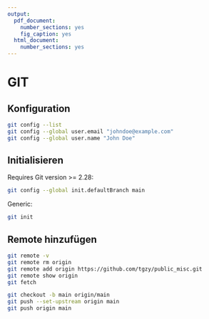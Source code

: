 ```yaml
---
output:
  pdf_document: 
    number_sections: yes
    fig_caption: yes
  html_document: 
    number_sections: yes
---
```

# GIT

## Konfiguration
```bash
git config --list
git config --global user.email "johndoe@example.com"
git config --global user.name "John Doe"
```

## Initialisieren
Requires Git version >= 2.28:
```bash
git config --global init.defaultBranch main
```

Generic:
```bash
git init
```

## Remote hinzufügen
```bash
git remote -v
git remote rm origin
git remote add origin https://github.com/tgzy/public_misc.git
git remote show origin
git fetch
```

```bash
git checkout -b main origin/main
git push --set-upstream origin main
git push origin main
```
